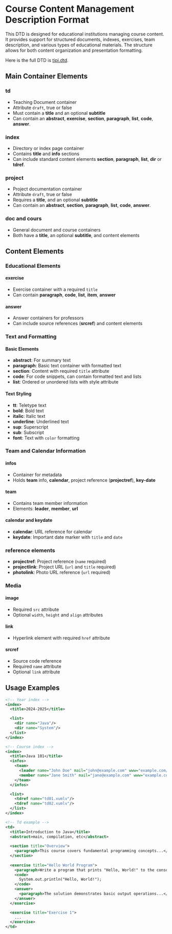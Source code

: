 # Course Content Management Description Format

This DTD is designed for educational institutions managing course content.
It provides support for structured documents, indexes, exercises, team description, and various types of educational materials.
The structure allows for both content organization and presentation formatting.

Here is the full DTD is [tipi.dtd](tipi.dtd).

## Main Container Elements

### td
- Teaching Document container
- Attribute `draft`, true or false
- Must contain a **title** and an optional **subtitle**
- Can contain an **abstract**, **exercise**, **section**, **paragraph**, **list**, **code**, **answer**.

### index
- Directory or index page container
- Contains **title** and **info** sections
- Can include standard content elements **section**, **paragraph**, **list**, **dir** or **tdref**.

### project
- Project documentation container
- Attribute `draft`, true or false
- Requires a **title**, and an optional **subtitle**
- Can contain an **abstract**, **section**, **paragraph**, **list**, **code**, **answer**.

### doc and cours
- General document and course containers
- Both have a **title**, an optional **subtitle**, and content elements

## Content Elements

### Educational Elements

#### exercise
- Exercise container with a required `title`
- Can contain **paragraph**, **code**, **list**, **item**, **answer**

#### answer
- Answer containers for professors
- Can include source references (**srcref**) and content elements

### Text and Formatting

#### Basic Elements
- **abstract**: For summary text
- **paragraph**: Basic text container with formatted text
- **section**: Content with required `title` attribute
- **code**: For code snippets, can contain formatted text and lists
- **list**: Ordered or unordered lists with style attribute

#### Text Styling
- **tt**: Teletype text
- **bold**: Bold text
- **italic**: Italic text
- **underline**: Underlined text
- **sup**: Superscript
- **sub**: Subscript
- **font**: Text with `color` formatting

### Team and Calendar Information

#### infos
- Container for metadata
- Holds **team** info, **calendar**, project reference (**projectref**), **key-date**

#### team
- Contains team member information
- Elements: **leader**, **member**, **url**

#### calendar and keydate
- **calendar**: URL reference for calendar
- **keydate**: Important date marker with `title` and `date`

### reference elements
- **projectref**: Project reference (`name` required)
- **projectlink**: Project URL (`url` and `title` required)
- **photolink**: Photo URL reference (`url` required)

### Media

#### image
- Required `src` attribute
- Optional `width`, `height` and `align` attributes

#### link
- Hyperlink element with required `href` attribute

#### srcref
- Source code reference
- Required `name` attribute
- Optional `link` attribute

## Usage Examples

```xml
<!-- Year index -->
<index>
  <title>2024-2025</title>

  <list>
    <dir name="Java"/>
    <dir name="System"/>
  </list>
</index>

<!-- Course index -->
<index>
  <title>Java 101</title>
  <infos>
    <team>
      <leader name="John Doe" mail="john@example.com" www="example.com/john" />
      <member name="Jane Smith" mail="jane@example.com" www="example.com/jane" />
    </team>
  </infos>

  <list>
    <tdref name="td01.xumlv"/>
    <tdref name="td02.xumlv"/>
  </list>  
</index>

<!-- Td example -->
<td>
  <title>Introduction to Java</title>
  <abstract>main, compilation, etc</abstract>
  
  <section title="Overview">
    <paragraph>This course covers fundamental programming concepts...</paragraph>
  </section>
  
  <exercise title="Hello World Program">
    <paragraph>Write a program that prints "Hello, World!" to the console.</paragraph>
    <code>
      System.out.println("Hello, World!");
    </code>
    <answer>
      <paragraph>The solution demonstrates basic output operations...</paragraph>
    </answer>
  </exercise>

  <exercise title="Exercise 1">
    ...
  </exercise>
</td>
```

